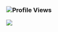 ### ![Profile Views](http://img.shields.io/badge/%E4%B8%AA%E4%BA%BA%E5%B0%81%E9%9D%A2%E8%A7%82%E7%9C%8B%E6%AC%A1%E6%95%B0-999+-blue)
<img src="https://github-readme-stats.vercel.app/api?username=luoquanquan&show_icons=true&icon_color=0366d6&text_color=24292e&bg_color=ffffff&hide_title=true" />
